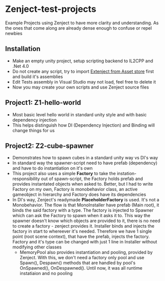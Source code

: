 # Zenject-test-projects
Example Projects using Zenject to have more clarity and understanding. 
As the ones that come along are already dense enough to confuse or repel newbies

## Installation
- Make an empty unity project, setup scripting backend to IL2CPP and .Net 4.0
- Do not create any script, try to import [Extenject from Asset store](https://assetstore.unity.com/packages/tools/utilities/extenject-dependency-injection-ioc-157735) first and build it's assemblies
- Edit Tests assembly in Visual Studio may not load, feel free to delete it
- Now you may create your own scripts and use Zenject source files

## Project1: Z1-hello-world
- Most basic level hello world in standard unity style and with basic dependency injection
- This helps distinguish how DI (Dependency Injection) and Binding will change things for us

## Project2: Z2-cube-spawner
- Demonstrates how to spawn cubes in a standard unity way vs DI's way
- In standard way the spawner-script need to have prefab (dependency) and have to do instantiation on it's own
- This project also uses a simple **Factory** to take the instation-responsibility out of spawn-script, the Factory holds prefab and provides instantated objects when asked to. Better, but I had to write Factory on my own, Factory is monobehavior class, an active gameobject in hierarchy and Factory does have its dependencies
- In DI's way, Zenject's readymade **PlaceholderFactory<T>** is used. It's not a Monobehavior. The flow is that MonoInstaller have prefab (Main root), it binds the said factory with a type. The factory is injected to Spawner which can ask the Factory to spawn when it asks it to. This way the spawner doesn't know which objects are provided to it, there is no need to create a factory - zenject provides it. Installer binds and injects the factory in start to whereever it's needed. Therefore we have 1 single point (root scene context), that have the prefab, injects the factory. Factory and it's type can be changed with just 1 line in Installer without modifying other classes
  - MemoryPool also provides instantiation and pooling, provided by Zenject. With this, we don't need a factory only pool and use Spawn(), Despawn() methods that are handled by pool's OnSpawned(), OnDespawned(). Until now, it was all runtime instatiaion and no pooling

